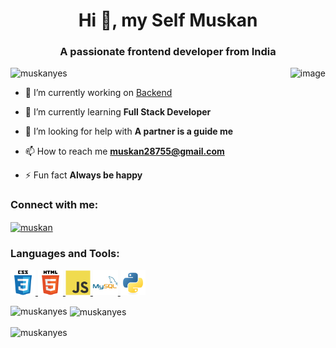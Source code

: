 <h1 align="center">Hi 👋, my Self Muskan</h1>
<h3 align="center">A passionate frontend developer from India</h3>
<img align="right" src="https://mir-s3-cdn-cf.behance.net/project_modules/disp/601014116770475.6068beff4640a.gif" alt="image">

<p align="left"> <img src="https://komarev.com/ghpvc/?username=muskanyes&label=Profile%20views&color=0e75b6&style=flat" alt="muskanyes" /> </p>

- 🔭 I’m currently working on [Backend](file:///C:/Users/noorn/Desktop/animation/dist/index.html)

- 🌱 I’m currently learning **Full Stack Developer**

- 🤝 I’m looking for help with **A partner is a guide me**

- 📫 How to reach me **muskan28755@gmail.com**

- ⚡ Fun fact **Always be happy**

<h3 align="left">Connect with me:</h3>
<p align="left">
<a href="https://instagram.com/muskan" target="blank"><img align="center" src="https://raw.githubusercontent.com/rahuldkjain/github-profile-readme-generator/master/src/images/icons/Social/instagram.svg" alt="muskan" height="30" width="40" /></a>
</p>

<h3 align="left">Languages and Tools:</h3>
<p align="left"> <a href="https://www.w3schools.com/css/" target="_blank" rel="noreferrer"> <img src="https://raw.githubusercontent.com/devicons/devicon/master/icons/css3/css3-original-wordmark.svg" alt="css3" width="40" height="40"/> </a> <a href="https://www.w3.org/html/" target="_blank" rel="noreferrer"> <img src="https://raw.githubusercontent.com/devicons/devicon/master/icons/html5/html5-original-wordmark.svg" alt="html5" width="40" height="40"/> </a> <a href="https://developer.mozilla.org/en-US/docs/Web/JavaScript" target="_blank" rel="noreferrer"> <img src="https://raw.githubusercontent.com/devicons/devicon/master/icons/javascript/javascript-original.svg" alt="javascript" width="40" height="40"/> </a> <a href="https://www.mysql.com/" target="_blank" rel="noreferrer"> <img src="https://raw.githubusercontent.com/devicons/devicon/master/icons/mysql/mysql-original-wordmark.svg" alt="mysql" width="40" height="40"/> </a> <a href="https://www.python.org" target="_blank" rel="noreferrer"> <img src="https://raw.githubusercontent.com/devicons/devicon/master/icons/python/python-original.svg" alt="python" width="40" height="40"/> </a> </p>

<p><img align="left" src="https://github-readme-stats.vercel.app/api/top-langs?username=muskanyes&show_icons=true&locale=en&layout=compact" alt="muskanyes" /></p>

<p>&nbsp;<img align="center" src="https://github-readme-stats.vercel.app/api?username=muskanyes&show_icons=true&locale=en" alt="muskanyes" /></p>

<p><img align="center" src="https://github-readme-streak-stats.herokuapp.com/?user=muskanyes&" alt="muskanyes" /></p>
